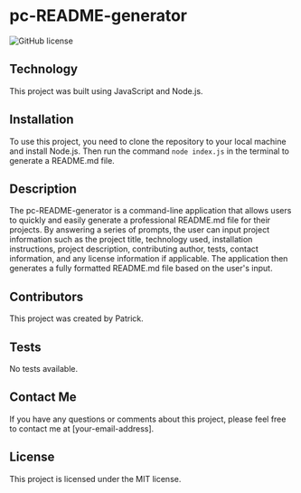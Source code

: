 # pc-README-generator

![GitHub license](https://img.shields.io/badge/license-MIT-blue.svg)

## Technology

This project was built using JavaScript and Node.js.

## Installation

To use this project, you need to clone the repository to your local machine and install Node.js. Then run the command `node index.js` in the terminal to generate a README.md file.

## Description

The pc-README-generator is a command-line application that allows users to quickly and easily generate a professional README.md file for their projects. By answering a series of prompts, the user can input project information such as the project title, technology used, installation instructions, project description, contributing author, tests, contact information, and any license information if applicable. The application then generates a fully formatted README.md file based on the user's input.

## Contributors

This project was created by Patrick.

## Tests

No tests available.

## Contact Me

If you have any questions or comments about this project, please feel free to contact me at [your-email-address].

## License

This project is licensed under the MIT license.
